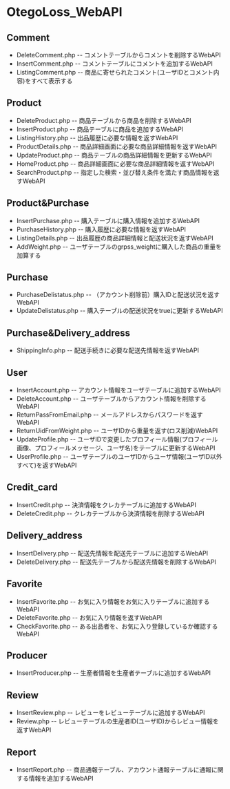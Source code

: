 # OtegoLoss_WebAPI

## Comment
* DeleteComment.php -- コメントテーブルからコメントを削除するWebAPI
* InsertComment.php -- コメントテーブルにコメントを追加するWebAPI
* ListingComment.php -- 商品に寄せられたコメント(ユーザIDとコメント内容)をすべて表示する

## Product
* DeleteProduct.php -- 商品テーブルから商品を削除するWebAPI
* InsertProduct.php -- 商品テーブルに商品を追加するWebAPI
* ListingHistory.php -- 出品履歴に必要な情報を返すWebAPI
* ProductDetails.php -- 商品詳細画面に必要な商品詳細情報を返すWebAPI
* UpdateProduct.php -- 商品テーブルの商品詳細情報を更新するWebAPI
* HomeProduct.php -- 商品詳細画面に必要な商品詳細情報を返すWebAPI
* SearchProduct.php -- 指定した検索・並び替え条件を満たす商品情報を返すWebAPI

## Product&Purchase
* InsertPurchase.php -- 購入テーブルに購入情報を追加するWebAPI
* PurchaseHistory.php -- 購入履歴に必要な情報を返すWebAPI
* ListingDetails.php -- 出品履歴の商品詳細情報と配送状況を返すWebAPI
* AddWeight.php -- ユーザテーブルのgrpss_weightに購入した商品の重量を加算する

## Purchase
* PurchaseDelistatus.php -- （アカウント削除前）購入IDと配送状況を返すWebAPI
* UpdateDelistatus.php -- 購入テーブルの配送状況をtrueに更新するWebAPI

## Purchase&Delivery_address
* ShippingInfo.php -- 配送手続きに必要な配送先情報を返すWebAPI

## User
* InsertAccount.php -- アカウント情報をユーザテーブルに追加するWebAPI
* DeleteAccount.php -- ユーザテーブルからアカウント情報を削除するWebAPI
* ReturnPassFromEmail.php -- メールアドレスからパスワードを返すWebAPI
* ReturnUidFromWeight.php -- ユーザIDから重量を返す(ロス削減)WebAPI
* UpdateProfile.php -- ユーザIDで変更したプロフィール情報(プロフィール画像、プロフィールメッセージ、ユーザ名)をテーブルに更新するWebAPI
* UserProfile.php -- ユーザテーブルのユーザIDからユーザ情報(ユーザID以外すべて)を返すWebAPI


## Credit_card
* InsertCredit.php -- 決済情報をクレカテーブルに追加するWebAPI
* DeleteCredit.php -- クレカテーブルから決済情報を削除するWebAPI

## Delivery_address
* InsertDelivery.php -- 配送先情報を配送先テーブルに追加するWebAPI
* DeleteDelivery.php -- 配送先テーブルから配送先情報を削除するWebAPI

## Favorite
* InsertFavorite.php -- お気に入り情報をお気に入りテーブルに追加するWebAPI
* DeleteFavorite.php -- お気に入り情報を返すWebAPI
* CheckFavorite.php -- ある出品者を、お気に入り登録しているか確認するWebAPI

## Producer
* InsertProducer.php -- 生産者情報を生産者テーブルに追加するWebAPI

## Review
* InsertReview.php -- レビューをレビューテーブルに追加するWebAPI
* Review.php -- レビューテーブルの生産者ID(ユーザID)からレビュー情報を返すWebAPI

## Report
* InsertReport.php -- 商品通報テーブル、アカウント通報テーブルに通報に関する情報を追加するWebAPI
